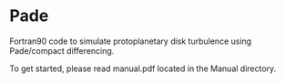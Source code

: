 # Pade
Fortran90 code to simulate protoplanetary disk turbulence using Pade/compact differencing.

To get started, please read manual.pdf located in the Manual directory.
